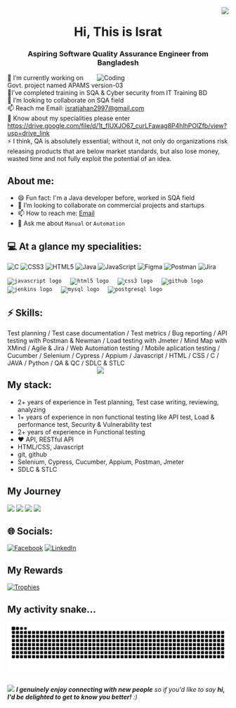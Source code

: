 












<img align="right" src="https://visitor-badge.laobi.icu/badge?page_id=IsratJahan90.IsratJahan90&left_color=royalblue&right_color=black"/>
<h1 align="center">Hi, This is Israt </h1>
<h3 align="center">Aspiring Software Quality Assurance Engineer from Bangladesh </h3>
<img align="right" alt="Coding" width="300" src="https://i.imgur.com/tN5CW8d.gif">
 
🔭 I’m currently working on Govt. project named APAMS version-03<br>
🌱I've completed training in SQA & Cyber security from IT Training BD<br>👯 I’m looking to collaborate on SQA field<br>📫 Reach me Email: isratjahan2997@gmail.com<br>📄 Know about my specialities please enter https://drive.google.com/file/d/1t_flUXJO67_curLFawag8P4hlhPOlZfb/view?usp=drive_link<br>⚡ I think, QA is absolutely essential; without it, not only do organizations risk releasing products that are below market standards, but also lose money, wasted time and not fully exploit the potential of an idea.

 

## About me:
- 😄 Fun fact: I'm a Java developer before, worked in SQA field
- 🔭 I’m looking to collaborate on commercial projects and startups
- 📫 How to reach me: [Email](isratjahan2997@gmail.com)
- 💬 Ask me about `Manual` or `Automation`


## 💻 At a glance my specialities:
![C](https://img.shields.io/badge/c-%2300599C.svg?style=for-the-badge&logo=c&logoColor=white) ![CSS3](https://img.shields.io/badge/css3-%231572B6.svg?style=for-the-badge&logo=css3&logoColor=white) ![HTML5](https://img.shields.io/badge/html5-%23E34F26.svg?style=for-the-badge&logo=html5&logoColor=white) ![Java](https://img.shields.io/badge/java-%23ED8B00.svg?style=for-the-badge&logo=java&logoColor=white) ![JavaScript](https://img.shields.io/badge/javascript-%23323330.svg?style=for-the-badge&logo=javascript&logoColor=%23F7DF1E) 	![Figma](https://img.shields.io/badge/figma-%23F24E1E.svg?style=for-the-badge&logo=figma&logoColor=white) ![Postman](https://img.shields.io/badge/Postman-FF6C37?style=for-the-badge&logo=postman&logoColor=white) ![Jira](https://img.shields.io/badge/jira-%230A0FFF.svg?style=for-the-badge&logo=jira&logoColor=white)
<div align="left">
 <code><img src="https://cdn.jsdelivr.net/gh/devicons/devicon/icons/javascript/javascript-original.svg" height="30" alt="javascript logo"  /></code>
  <img width="12" />
  <code><img src="https://cdn.jsdelivr.net/gh/devicons/devicon/icons/html5/html5-original.svg" height="30" alt="html5 logo"  /></code>
  <img width="12" />
  <code><img src="https://cdn.jsdelivr.net/gh/devicons/devicon/icons/css3/css3-original.svg" height="30" alt="css3 logo"  /></code>
  <img width="12" />
  <code><img src="https://skillicons.dev/icons?i=github" height="30" alt="github logo"  /></code>
  <img width="12" />
  <code><img src="https://skillicons.dev/icons?i=jenkins" height="30" alt="jenkins logo"  /></code>
  <img width="12" />
  <code><img src="https://skillicons.dev/icons?i=mysql" height="30" alt="mysql logo"  /></code>
  <img width="12" />
  <code><img src="https://cdn.jsdelivr.net/gh/devicons/devicon/icons/postgresql/postgresql-original.svg" height="30" alt="postgresql logo"  /></code>
  
</div>

## ⚡ Skills:
Test planning / Test case documentation / Test metrics / Bug reporting / API testing with Postman & Newman / Load testing with Jmeter / Mind Map with XMind / Agile & Jira /  Web Automation testing / Mobile aplication testing / Cucumber / Selenium / Cypress / Appium / Javascript /  HTML / CSS / C / JAVA / Python / QA & QC / SDLC & STLC
<img align="right" src="https://octodex.github.com/images/welcometocat.png" width="300">
## My stack:
- 2+ years of experience in Test planning, Test case writing, reviewing, analyzing 
- 1+ years of experience in non functional testing like API test, Load & performance test, Security & Vulnerability test
- 2+ years of experience in Functional testing
- ❤️ API, RESTful API
- HTML/CSS, Javascript
- git, github
- Selenium, Cypress, Cucumber, Appium, Postman, Jmeter
- SDLC & STLC



## My Journey
<div>
  <img width="440px" src="https://github-readme-stats.vercel.app/api?username=IsratJahan90&show_icons=true&theme=onegray">
  <img width="385px" src="https://github-readme-stats.anuraghazra1.vercel.app/api/top-langs/?username=IsratJahan90&layout=compact&theme=onedark" />
  <img width="440px" src="https://github-readme-activity-graph.vercel.app/graph?username=IsratJahan90&theme=github">
  <img width="385px" src="https://github-readme-streak-stats.herokuapp.com/?user=IsratJahan90&theme=onedark" />
</div>

## 🌐 Socials:
[![Facebook](https://img.shields.io/badge/Facebook-%231877F2.svg?logo=Facebook&logoColor=white)](https://facebook.com/ishratjahan.1790) 
[![LinkedIn](https://img.shields.io/badge/LinkedIn-%230077B5.svg?logo=linkedin&logoColor=white)](https://www.linkedin.com/in/israt-jahan1790/) 

## My Rewards
[![Trophies](https://github-profile-trophy.vercel.app/?username=IsratJahan90&theme=onedark)](https://github.com/ryo-ma/github-profile-trophy)


## My activity snake...
![Snake animation](https://raw.githubusercontent.com/taozhi8833998/taozhi8833998/output/github-contribution-grid-snake-dark.svg)


##
<img src="https://media.giphy.com/media/LnQjpWaON8nhr21vNW/giphy.gif" width="60"> <em><b>I genuinely enjoy connecting with new people</b> so if you'd like to say <b>hi, I'd be delighted to get to know you better!</b> :)</em>
